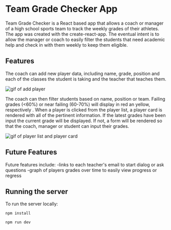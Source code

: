 # Team Grade Checker App 

Team Grade Checker is a React based app that allows a coach or manager of a high school sports team to track the weekly grades of their athletes. The app was created with the create-react-app. The eventual intent is to allow the manager or coach to easily filter the students that need academic help and check in with them weekly to keep them eligible. 

## Features

The coach can add new player data, including name, grade, position and each of the classes the student is taking and the teacher that teaches them. 

![gif of add player](https://media.giphy.com/media/2N3JoSFxhBJmPM2TT4/giphy.gif)

The coach can then filter students based on name, position or team. Failing grades (<60%) or near failing (60-70%) will display in red an yellow, respectively . When a player is clicked from the player list, a player card is rendered with all of the pertinent information. If the latest grades have been input the current grade will be displayed. If not, a form will be rendered so that the coach, manager or student can input their grades. 

![gif of player list and player card](https://media.giphy.com/media/aEWuD2tvDbD14b9QG5/giphy.gif)

## Future Features

Future features include: 
-links to each teacher's email to start dialog or ask questions
-graph of players grades over time to easily view progress or regress

## Running the server 

To run the server locally:  

```npm install```

```npm run dev```

